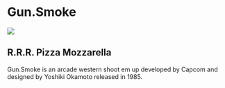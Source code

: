 # Gun.Smoke 
![](https://www.arcade-museum.com/images/118/1181242121252.png)  
## R.R.R. Pizza Mozzarella

Gun.Smoke is an arcade western shoot em up developed by Capcom and designed by Yoshiki Okamoto released in 1985.
